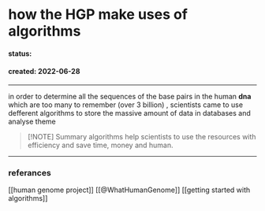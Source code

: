 # how the HGP make uses of  algorithms
#### status: 
#### created: 2022-06-28
---
in order to determine all the sequences of the  base pairs in the human **dna** which are too many to remember (over 3 billion) , scientists came to use defferent algorithms to store the massive amount of data  in databases and analyse theme

> [!NOTE] Summary
> algorithms help scientists to use the resources with efficiency and save  time, money and human. 

---
### referances
[[human genome project]]
[[@WhatHumanGenome]]
[[getting started with algorithms]]
